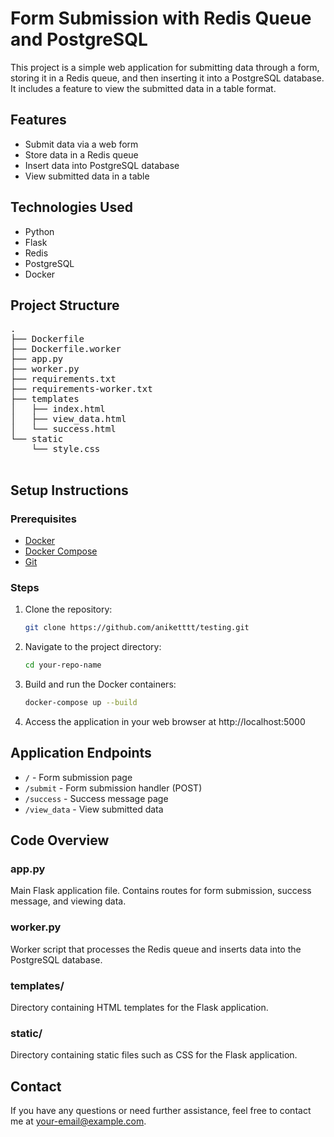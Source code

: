 # Form Submission with Redis Queue and PostgreSQL

This project is a simple web application for submitting data through a form, storing it in a Redis queue, and then inserting it into a PostgreSQL database. It includes a feature to view the submitted data in a table format.

## Features

- Submit data via a web form
- Store data in a Redis queue
- Insert data into PostgreSQL database
- View submitted data in a table

## Technologies Used

- Python
- Flask
- Redis
- PostgreSQL
- Docker

## Project Structure
<pre>
.
├── Dockerfile
├── Dockerfile.worker
├── app.py
├── worker.py
├── requirements.txt
├── requirements-worker.txt
├── templates
│   ├── index.html
│   ├── view_data.html
│   └── success.html
└── static
    └── style.css
        </pre>

## Setup Instructions

### Prerequisites

- [Docker](https://docs.docker.com/get-docker/)
- [Docker Compose](https://docs.docker.com/compose/install/)
- [Git](https://git-scm.com/book/en/v2/Getting-Started-Installing-Git)

### Steps

1. Clone the repository:
    ```bash
    git clone https://github.com/aniketttt/testing.git
    ```
2. Navigate to the project directory:
    ```bash
    cd your-repo-name
    ```
3. Build and run the Docker containers:
    ```bash
    docker-compose up --build
    ```
4. Access the application in your web browser at http://localhost:5000

## Application Endpoints

- `/` - Form submission page
- `/submit` - Form submission handler (POST)
- `/success` - Success message page
- `/view_data` - View submitted data

## Code Overview

### app.py

Main Flask application file. Contains routes for form submission, success message, and viewing data.

### worker.py

Worker script that processes the Redis queue and inserts data into the PostgreSQL database.

### templates/

Directory containing HTML templates for the Flask application.

### static/

Directory containing static files such as CSS for the Flask application.

## Contact

If you have any questions or need further assistance, feel free to contact me at [your-email@example.com](mailto:your-email@example.com).



